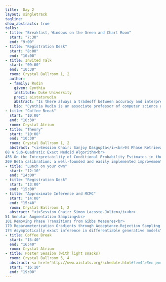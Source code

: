 ```yaml
---
title:  Day 2
layout: singletrack
tagline: 
show_abstracts: true
talks:
- title: "Breakfast, Windows on the Green and Chart Room"
  start: "7:30"
  end: "9:00"
- title: "Registration Desk"
  start: "8:00"
  end: "10:00"
- title: Invited Talk
  start: "09:00"
  end: "10:30"
  room: Crystal Ballroom 1, 2
  author:
  - family: Rudin
    given: Cynthia
    institute: Duke University
    prezi: aistatsrudin 
    abstract: "Is there always a tradeoff between accuracy and interpretability? This is a very old AI question. Many people have claimed that they have investigated the answer to this question, but it is not clear that these attempts have been truly serious. If we try to investigate this claim by comparing interpretable modeling algorithms (like decision trees - say CART, C4.5) to a black box method that optimizes only accuracy (SVM or neural networks), we will not find the answer. This is not a fulfilling comparison - the methods for producing interpretable models are greedy myopic methods with no global objective, whereas the black box algorithms have global objectives and principled optimization routines. In order to actually answer this question, we would have to compare an 'optimal' interpretable model to an optimal black box model. This means we actually need optimality for interpretable models. This, of course, leads to computationally hardness, which scares us. On the other hand, we have computing power like never before. So do we truly know what we are afraid of any more? In this talk I will discuss algorithms for interpretable machine learning. Some of these algorithms are designed to create certificates of nearness to optimality. I will focus on some of our most recent work, including (1) work on optimal rule list models using customized bounds and data structures (these are an alternative to CART) (2) work on optimal scoring systems (alternatives to logistic regression + rounding). Further, since we have methods that can produce optimal or near-optimal models, we can use them to produce interesting new forms of interpretable models. These new forms were simply not possible before, since they are almost impossible to produce using traditional techniques (like greedy splitting and pruning). In particular: (3) Falling rule lists, (4) Causal falling rule lists, and (5) Cost-effective treatment regimes. Work on (1) is joint with postdoc Elaine Angelino, students Nicholas Larus-Stone and Daniel Alabi, and colleague Margo Seltzer. Work on (2) is joint with student Berk Ustun. Work on (3) and (4) are joint with students Fulton Wang and Chaofan Chen, and (5) is an AISTATS 2018 paper that is joint work with student Himabindu Lakkaraju."
    bio: "Cynthia Rudin is an associate professor of computer science and electrical and computer engineering at Duke University, and directs the Prediction Analysis Lab. Her interests are in machine learning, data mining, applied statistics, and knowledge discovery (Big Data). Her application areas are in energy grid reliability, healthcare, and computational criminology. Previously, Prof. Rudin held positions at MIT, Columbia, and NYU. She holds an undergraduate degree from the University at Buffalo where she received the College of Arts and Sciences Outstanding Senior Award in Sciences and Mathematics, and three separate outstanding senior awards from the departments of physics, music, and mathematics. She received a PhD in applied and computational mathematics from Princeton University. She is the recipient of the 2013 and 2016 INFORMS Innovative Applications in Analytics Awards, an NSF CAREER award, was named as one of the 'Top 40 Under 40' by Poets and Quants in 2015, and was named by Businessinsider.com as one of the 12 most impressive professors at MIT in 2015. Work from her lab has won 10 best paper awards in the last 5 years. Her work has been featured in Businessweek, The Wall Street Journal, the New York Times, the Boston Globe, the Times of London, Fox News (Fox & Friends), the Toronto Star, WIRED Science, U.S. News and World Report, Slashdot, CIO magazine, Boston Public Radio, and on the cover of IEEE Computer. She is past chair of the INFORMS Data Mining Section, and is currently chair-elect of the Statistical Learning and Data Science section of the American Statistical Association."
- title: "Coffee Break"
  start: "10:00"
  end: "10:30"
  room: Crystal Atrium
- title: "Theory"
  start: "10:00"
  end: "10:30"
  room: Crystal Ballroom 1, 2
  abstract: "<i>Session Chair: Sanjoy Dasgupta</i><br>94 Phase Retrieval Meets Statistical Learning Theory: A Flexible Convex Relaxation
68 A Sub-Quadratic Exact Medoid Algorithm<br>
456 On the Interpretability of Conditional Probability Estimates in the Agnostic Setting<br>
209 Beta calibration: a well-founded and easily implemented improvement on logistic calibration for binary classifiers<br>"
- title: "Lunch on your own"
  start: "12:10"
  end: "14:00"
- title: "Registration Desk"
  start: "13:00"
  end: "15:00"
- title: "Approximate Inference and MCMC"
  start: "14:00"
  end: "15:40"
  room: Crystal Ballroom 1, 2 
  abstract: "<i>Session Chair: Simon Lacoste-Julien</i><br>
51 Annular Augmentation Sampling<br>
101 Removing Phase Transitions from Gibbs Measures<br>
170 Reparameterization Gradients through Acceptance-Rejection Sampling Algorithms<br>
174 Asymptotically exact inference in differentiable generative models"
- title: Coffee Break
  start: "15:40"
  end: "16:40"
  room: Crystal Atrium
- title: Poster Session (with light snacks)
  room: Crystal Ballroom 3, 4
  abstract: <a href="http://www.aistats.org/schedule.html#foo4">See poster list</a>
  start: "16:10"
  end: "19:00"
---
```



